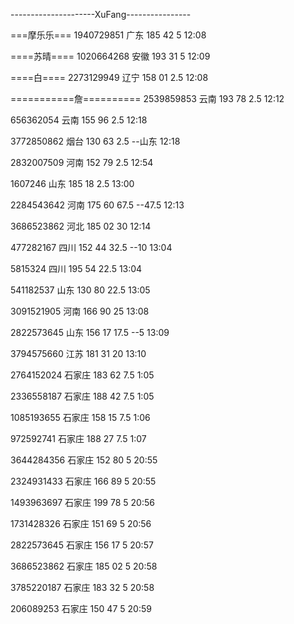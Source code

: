 ---------------------XuFang----------------

===摩乐乐===
1940729851 广东 185 42 5
12:08

====苏晴====
1020664268 安徽 193 31 5
12:09

====白====
2273129949 辽宁 158 01 2.5
12:08


===========詹==========
2539859853 云南 193 78 2.5
12:12

​656362054 云南 155 96 2.5
12:18

3772850862 烟台 130 63 2.5 --山东
12:18

2832007509 河南 152 79 2.5
12:54

1607246 山东 185 18 2.5
13:00

2284543642 河南 175 60 67.5  --47.5
12:13

3686523862 河北 185 02 30
12:14

477282167 四川 152 44 32.5  --10
13:04

5815324 四川 195 54 22.5
13:04

541182537 山东 130 80 22.5
13:05

3091521905 河南 166 90 25
13:08

2822573645 山东 156 17 17.5  --5
13:09

3794575660 江苏 181 31 20
13:10

2764152024 石家庄 183 62 7.5
1:05

2336558187 石家庄 188 42 7.5
1:05

1085193655 石家庄 158 15 7.5
1:06

972592741 石家庄 188 27 7.5
1:07

3644284356 石家庄 152 80 5
20:55

2324931433 石家庄 166 89 5
20:55

1493963697 石家庄 199 78 5
20:56

1731428326 石家庄 151 69 5
20:56

2822573645 石家庄 156 17 5
20:57

3686523862 石家庄 185 02 5
20:58

3785220187 石家庄 183 32 5
20:58

206089253 石家庄 150 47 5
20:59
